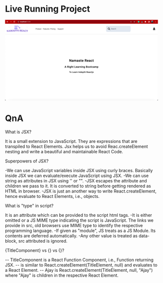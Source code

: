 # Live Running Project

![](./src/assets/project.png)

# QnA

What is JSX?

It is a small extension to JavaScript. They are expressions that are transpiled to React Elements. Jsx helps us to avoid Reac.createElement nesting and write a beautiful and maintainable React Code.


Superpowers of JSX?

-We can use JavaScript variables inside JSX using curly braces. Basically inside JSX we can evaluate/execute JavaScript using JSX.
-We can use string as attributes in JSX using '' or "".
-JSX escapes the attribute and children we pass to it. It is converted to string before getting rendered as HTML in browser.
-JSX is just an another way to write React.createElement, hence evaluate to React Elements, i.e., objects.


What is "type" in script?

It is an attribute which can be provided to the script html tags.
-It is either omitted or a JS MIME type indicating the script is JavaScript. The links we provide in src, old browsers use MIME type to identify the respective programming language.
-If given as "module", JS treats as a JS Module. Its contents are deferred automatically.
-Any other value is treated as data-block, src attributed is ignored.


{TitleComponent} vs {<TitleComponent/>} vs {<TitleComponent></TitleComponent>}?

-- TitleComponent is a React Function Component, i.e., Function returning JSX.
-- <TitleComponent/> is similar to React.createElement(TitleElement, null) and evaluates to a React Element.
-- <TitleComponent>Ajay</TitleComponent> is React.createElement(TitleElement, null, "Ajay") where "Ajay" is children in the respective React Element.
